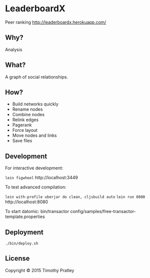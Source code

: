 # LeaderboardX

Peer ranking
http://leaderboardx.herokuapp.com/


## Why?

Analysis


## What?

A graph of social relationships.


## How?

* Build networks quickly
* Rename nodes
* Combine nodes
* Relink edges
* Pagerank
* Force layout
* Move nodes and links
* Save files


## Development

For interactive development:

`lein figwheel`
http://localhost:3449


To test advanced compilation:

`lein with-profile uberjar do clean, cljsbuild auto`
`lein run 8080`
http://localhost:8080

To start datomic:
bin/transactor config/samples/free-transactor-template.properties


## Deployment

`./bin/deploy.sh`


## License

Copyright © 2015 Timothy Pratley
